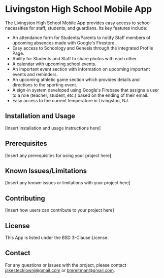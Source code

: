 # Livingston High School Mobile App

The Livingston High School Mobile App provides easy access to school necessities for staff, students, and guardians. Its key features include:

- An attendance form for Students/Parents to notify Staff members of upcoming absences made with Google's Firestore.
- Easy access to Schoology and Genesis through the integrated Profile Page.
- Ability for Students and Staff to share photos with each other.
- A calendar with upcoming school events.
- An important event section with information on upcoming important events and reminders.
- An upcoming athletic game section which provides details and directions to the sporting event.
- A sign-in system developed using Google's Firebase that assigns a user to a role (teacher, student, etc.) based on the ending of their email.
- Easy access to the current temperature in Livingston, NJ.

## Installation and Usage

[Insert installation and usage instructions here]

## Prerequisites

[Insert any prerequisites for using your project here]

## Known Issues/Limitations

[Insert any known issues or limitations with your project here]

## Contributing

[Insert how users can contribute to your project here]

## License

This App is listed under the BSD 3-Clause License. 

## Contact

For any questions or issues with the project, please contact jakestecklownj@gmail.com or bmreitman@gmail.com.
